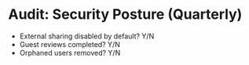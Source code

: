 # Audit: Security Posture (Quarterly)

- External sharing disabled by default? Y/N
- Guest reviews completed? Y/N
- Orphaned users removed? Y/N
